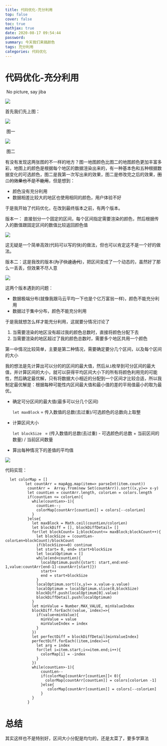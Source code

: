 ```yaml
---
title: 代码优化-充分利用
top: false
cover: false
toc: true
mathjax: true
date: 2020-08-17 09:54:44
password:
summary: 今天我们来搞颜色
tags: 充分利用
categories: 代码优化
---
```


# 代码优化-充分利用

​																			                   	No picture, say jiba

![](1f5a00fd-cc66-468d-82ed-1e35fe2996d4.png)

首先我们先上图：

![](Snipaste_2020-08-17_18-08-44.png)

​																														图一

![](Snipaste_2020-08-17_18-09-51.png)

​																													图二

有没有发现这两张图的不一样的地方？图一地图颜色比图二的地图颜色更加丰富多彩，地图上的颜色是根据每个地区的数据渲染出来的，有一种基本色和五种根据数据变化的可选颜色，图二是我第一次写出来的效果，图二是修改完之后的效果，~~图二的效果也不是不能用~~，但是想到：

+ 颜色没有充分利用
+ 数据相差比较大的地区也使用相同的颜色，用户体验不好

于是我开始了代码优化，在改到最终版本之前，有两个版本。

版本一： 直接划分一个固定的区间，每个区间指定需要渲染的颜色，然后根据传入的数值跟固定区间的数值比较返回颜色值

![](Snipaste_2020-08-17_18-22-46.png)

这无疑是一个简单高效(代码可以写的快)的做法，但也可以肯定这不是一个好的做法。

版本二：这是我改的版本(~~为了快速迭代~~)，把区间变成了一个动态的，虽然好了那么一丢丢，但效果不尽人意

![](Snipaste_2020-08-17_18-28-11.png)

这两个版本遇到的问题：

+ 数据极端分布(就像我跟马云平均一下也是个亿万富翁一样)，颜色不能充分利用
+ 数据过于集中分布，颜色不能充分利用

于是我就想怎么样才能充分利用，这就要分情况讨论了

1. 当需要渲染的地区没有超过我的颜色总数时，直接将颜色分配下去
2. 当需要渲染的地区超过了我的颜色总数时，需要多个地区共用一个颜色

第一中情况比较简单，主要是第二种情况，需要确定要分几个区间，以及每个区间的大小

我的想法是先计算出可以分的的区间的最大值，然后从`1`枚举到可分区间的最大值，并计算区间的大小，就可以获得平均区间大小下的所有将颜色利用完的可能性，然后确定最优解，只有将数据大小相近的分配到一个区间才比较合适，所以我制定最优解是：根据每种可能性内区间最大值和最小值的差的平局值最小的取为最优。

+ 确定可分区间的最大值(最多可以分几个区间)

  `let maxBlock` = 传入数值的总数(去过重)/可选颜色的总数向上取整

+ 计算区间大小

  `let blockSize ` = (传入数值的总数(去过重) - 可选颜色的总数 + 当前区间的数量) / 当前区间数量

+ 算出每种情况下的差值的平均值

![](Snipaste_2020-08-17_20-28-34.png)

代码实现：

```
  let colorMap = []
         let countArr = mapAgg.map(item=> parseInt(item.count))
          countArr =  Array.from(new Set(countArr)).sort((x,y)=> x-y)
          let countLen = countArr.length, colorLen = colors.length
          if(countLen <= colorLen){
            while(countLen>-1){
              countLen--;
              colorMap[countArr[countLen]] = colors[--colorLen]
            }
          }else{
            let maxBlock = Math.ceil(countLen/colorLen)
            let blockDiff = [], blockDiffDetail= []
            for(let blockCount= 1;blockCount<= maxBlock;blockCount++){
              let blockSize = (countLen-colorLen+blockCount)/blockCount
              if(blockSize<=0) continue
              let start= 0, end= start+blockSize
              let localOptimum = []
              while(end<countLen){
                localOptimum.push({start: start,end:end-1,value:countArr[end-1]-countArr[start]})
                start++
                end = start+blockSize
              }
              localOptimum.sort((x,y)=> x.value-y.value)
              localOptimum = localOptimum.slice(0,blockSize)
              blockDiff.push(localOptimum[0].value)
              blockDiffDetail.push(localOptimum)
            }
            let minValue = Number.MAX_VALUE, minValueIndex
            blockDiff.forEach((value, index)=>{
              if(value<minValue){
                minValue = value
                minValueIndex = index
              }
            })
            let perfectDiff = blockDiffDetail[minValueIndex]
            perfectDiff.forEach((item,index)=>{
              let arg = index
              for(let i=item.start;i<=item.end;i++){
                colorMap[i] = -index
              }
            })
            while(countLen>-1){
                countLen--
                if(colorMap[countArr[countLen]]< 0){
                  colorMap[countArr[countLen]] = colors[colorLen -1]
                }else{
                   colorMap[countArr[countLen]] = colors[--colorLen]
                }
            }
          }
```

# 总结

其实这样也不是特别好，区间大小分配是均匀的，还是太菜了，要多学算法